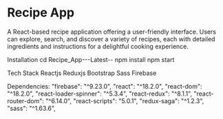 # Recipe App

A React-based recipe application offering a user-friendly interface. Users can explore, search, and discover a variety of recipes, each with detailed ingredients and instructions for a delightful cooking experience.

Installation
cd Recipe_App---Latest--
npm install
npm start



Tech Stack
Reactjs
Reduxjs
Bootstrap
Sass
Firebase


Dependencies:
"firebase": "^9.23.0",
"react": "^18.2.0",
"react-dom": "^18.2.0",
"react-loader-spinner": "^5.3.4",
"react-redux": "^8.1.1",
"react-router-dom": "^6.14.0",
"react-scripts": "5.0.1",
"redux-saga": "^1.2.3",
"sass": "^1.63.6",
